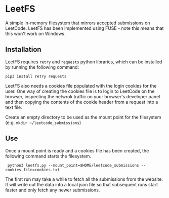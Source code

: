 # LeetFS

A simple in-memory filesystem that mirrors accepted submissions on LeetCode.
LeetFS has been implemented using FUSE - note this means that this won't work on Windows.

## Installation

LeetFS requires `retry` and `requests` python libraries, which can be installed by running the following command:
```
pip3 install retry requests
```

LeetFS also needs a cookies file populated with the login cookies for the user. One way of creating the cookies file is to login to LeetCode on the browser, inspecting the netwrok traffic on your browser's developer panel and then copying the contents of the cookie header from a request into a text file.

Create an empty directory to be used as the mount point for the filesystem (e.g. `mkdir ~/leetcode_submissions`)

## Use

Once a mount point is ready and a cookies file has been created, the following command starts the filesystem.

```
 python3 leetfs.py --mount_point=$HOME/leetcode_submissions --cookies_file=cookies.txt
```

The first run may take a while to fetch all the submissions from the website. It will write out the data into a local json file so that subsequent runs start faster and only fetch any newer submissions.
